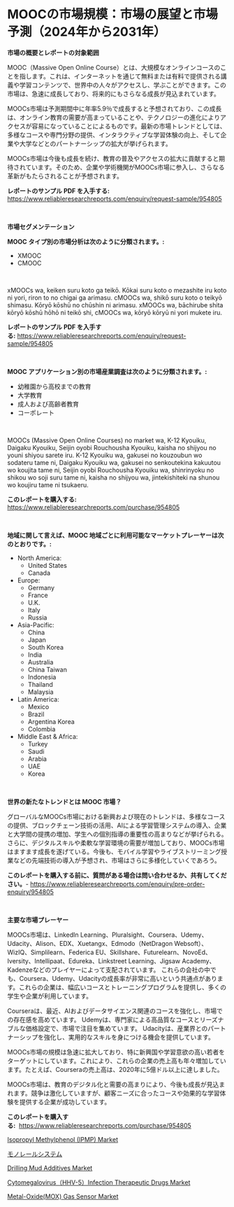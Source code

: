 <p><h1>MOOCの市場規模：市場の展望と市場予測（2024年から2031年）</h1></p><p><strong>市場の概要とレポートの対象範囲</strong></p>
<p><p>MOOC（Massive Open Online Course）とは、大規模なオンラインコースのことを指します。これは、インターネットを通じて無料または有料で提供される講義や学習コンテンツで、世界中の人々がアクセスし、学ぶことができます。この市場は、急速に成長しており、将来的にもさらなる成長が見込まれています。</p><p>MOOCs市場は予測期間中に年率5.9％で成長すると予想されており、この成長は、オンライン教育の需要が高まっていることや、テクノロジーの進化によりアクセスが容易になっていることによるものです。最新の市場トレンドとしては、多様なコースや専門分野の提供、インタラクティブな学習体験の向上、そして企業や大学などとのパートナーシップの拡大が挙げられます。</p><p>MOOCs市場は今後も成長を続け、教育の普及やアクセスの拡大に貢献すると期待されています。そのため、企業や学術機関がMOOCs市場に参入し、さらなる革新がもたらされることが予想されます。</p></p>
<p><strong>レポートのサンプル PDF を入手する:</strong> <a href="https://www.reliableresearchreports.com/enquiry/request-sample/954805">https://www.reliableresearchreports.com/enquiry/request-sample/954805</a></p>
<p>&nbsp;</p>
<p><strong>市場セグメンテーション</strong></p>
<p><strong>MOOC タイプ別の市場分析は次のように分類されます。:</strong></p>
<p><ul><li>XMOOC</li><li>CMOOC</li></ul></p>
<p>&nbsp;</p>
<p><p>xMOOCs wa, keiken suru koto ga teikō. Kōkai suru koto o mezashite iru koto ni yori, riron to no chigai ga arimasu. cMOOCs wa, shikō suru koto o teikyō shimasu. Kōryō kōshū no chūshin ni arimasu. xMOOCs wa, bāchirube shita kōryō kōshū hōhō ni teikō shi, cMOOCs wa, kōryō kōryū ni yori mukete iru.</p></p>
<p><strong>レポートのサンプル PDF を入手する:</strong>&nbsp;<a href="https://www.reliableresearchreports.com/enquiry/request-sample/954805">https://www.reliableresearchreports.com/enquiry/request-sample/954805</a></p>
<p>&nbsp;</p>
<p><strong> MOOC アプリケーション別の市場産業調査は次のように分類されます。:</strong></p>
<p><ul><li>幼稚園から高校までの教育</li><li>大学教育</li><li>成人および高齢者教育</li><li>コーポレート</li></ul></p>
<p>&nbsp;</p>
<p><p>MOOCs (Massive Open Online Courses) no market wa, K-12 Kyouiku, Daigaku Kyouiku, Seijin oyobi Rouchousha Kyouiku, kaisha no shijyou no youni shiyou sarete iru. K-12 Kyouiku wa, gakusei no kouzoubun wo sodateru tame ni, Daigaku Kyouiku wa, gakusei no senkoutekina kakuutou wo koujita tame ni, Seijin oyobi Rouchousha Kyouiku wa, shinrinyoku no shikou wo soji suru tame ni, kaisha no shijyou wa, jintekishiteki na shunou wo koujiru tame ni tsukaeru.</p></p>
<p><strong>このレポートを購入する:</strong>&nbsp; <a href="https://www.reliableresearchreports.com/purchase/954805">https://www.reliableresearchreports.com/purchase/954805</a></p>
<p>&nbsp;</p>
<p><strong>地域に関して言えば、MOOC 地域ごとに利用可能なマーケットプレーヤーは次のとおりです。:</strong></p>
<p><ul>
    <li>
        North America:
        <ul>
            <li>United States</li>
            <li>Canada</li>
        </ul>
    </li>
    <li>
        Europe:
        <ul>
            <li>Germany</li>
            <li>France</li>
            <li>U.K.</li>
            <li>Italy</li>
            <li>Russia</li>
        </ul>
    </li>
    <li>
        Asia-Pacific:
        <ul>
            <li>China</li>
            <li>Japan</li>
            <li>South Korea</li>
            <li>India</li>
            <li>Australia</li>
            <li>China Taiwan</li>
            <li>Indonesia</li>
            <li>Thailand</li>
            <li>Malaysia</li>
        </ul>
    </li>
    <li>
        Latin America:
        <ul>
            <li>Mexico</li>
            <li>Brazil</li>
            <li>Argentina Korea</li>
            <li>Colombia</li>
        </ul>
    </li>
    <li>
        Middle East & Africa:
        <ul>
            <li>Turkey</li>
            <li>Saudi</li>
            <li>Arabia</li>
            <li>UAE</li>
            <li>Korea</li>
        </ul>
    </li>
    </ul></p>
<p>&nbsp;</p>
<p><strong>世界の新たなトレンドとは MOOC 市場？</strong></p>
<p><p>グローバルなMOOCs市場における新興および現在のトレンドは、多様なコースの提供、ブロックチェーン技術の活用、AIによる学習管理システムの導入、企業と大学間の提携の増加、学生への個別指導の重要性の高まりなどが挙げられる。さらに、デジタルスキルや柔軟な学習環境の需要が増加しており、MOOCs市場はますます成長を遂げている。今後も、モバイル学習やライブストリーミング授業などの先端技術の導入が予想され、市場はさらに多様化していくであろう。</p></p>
<p><strong>このレポートを購入する前に、質問がある場合は問い合わせるか、共有してください。</strong>- <a href="https://www.reliableresearchreports.com/enquiry/pre-order-enquiry/954805">https://www.reliableresearchreports.com/enquiry/pre-order-enquiry/954805</a></p>
<p>&nbsp;</p>
<p><strong>主要な市場プレーヤー</strong></p>
<p><p>MOOCs市場は、LinkedIn Learning、Pluralsight、Coursera、Udemy、Udacity、Alison、EDX、Xuetangx、Edmodo（NetDragon Websoft）、WizIQ、Simplilearn、Federica EU、Skillshare、Futurelearn、NovoEd、Iversity、Intellipaat、Edureka、Linkstreet Learning、Jigsaw Academy、Kadenzeなどのプレイヤーによって支配されています。 これらの会社の中でも、Coursera、Udemy、Udacityの成長率が非常に高いという共通点があります。これらの企業は、幅広いコースとトレーニングプログラムを提供し、多くの学生や企業が利用しています。</p><p>Courseraは、最近、AIおよびデータサイエンス関連のコースを強化し、市場での存在感を高めています。 Udemyは、専門家による高品質なコースとリーズナブルな価格設定で、市場で注目を集めています。 Udacityは、産業界とのパートナーシップを強化し、実用的なスキルを身につける機会を提供しています。</p><p>MOOCs市場の規模は急速に拡大しており、特に新興国や学習意欲の高い若者をターゲットにしています。これにより、これらの企業の売上高も年々増加しています。たとえば、Courseraの売上高は、2020年に5億ドル以上に達しました。</p><p>MOOCs市場は、教育のデジタル化と需要の高まりにより、今後も成長が見込まれます。競争は激化していますが、顧客ニーズに合ったコースや効果的な学習体験を提供する企業が成功しています。</p></p>
<p><strong>このレポートを購入する:</strong>&nbsp;&nbsp;<a href="https://www.reliableresearchreports.com/purchase/954805">https://www.reliableresearchreports.com/purchase/954805</a></p>
<p><p><a href="https://github.com/RoccoManning/Market-Research-Report-List-3/blob/main/isopropyl-methylphenol-ipmp-market.md">Isopropyl Methylphenol (IPMP) Market</a></p><p><a href="https://github.com/oqxogxyvqe90775/Market-Research-Report-List-1/blob/main/3338454185317.md">モノレールシステム</a></p><p><a href="https://github.com/gulaimolin/Market-Research-Report-List-3/blob/main/drilling-mud-additives-market.md">Drilling Mud Additives Market</a></p><p><a href="https://silk-columnist-571.notion.site/Decoding-the-Cytomegalovirus-HHV-5-Infection-Therapeutic-Drugs-Market-A-Deep-Dive-into-the-Latest-M-bac57112665441869d23ff0b6430e2f1">Cytomegalovirus（HHV-5）Infection Therapeutic Drugs Market</a></p><p><a href="https://cat-emmental-94b.notion.site/Global-Metal-Oxide-MOX-Gas-Sensor-Market-by-Types-Applications-and-Major-Players-with-Regional-G-db165321c96f482aae2e0b699d668563">Metal-Oxide(MOX) Gas Sensor Market</a></p></p>